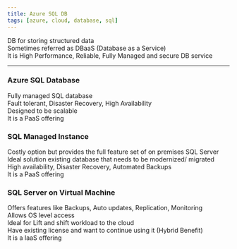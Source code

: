 ```yaml
---
title: Azure SQL DB
tags: [azure, cloud, database, sql]
---
```


DB for storing structured data  
Sometimes referred as DBaaS (Database as a Service)  
It is High Performance, Reliable, Fully Managed and secure DB service

---

### Azure SQL Database

Fully managed SQL database  
Fault tolerant, Disaster Recovery, High Availability  
Designed to be scalable  
It is a PaaS offering

### SQL Managed Instance

Costly option but provides the full feature set of on premises SQL Server  
Ideal solution existing database that needs to be modernized/ migrated  
High availability, Disaster Recovery, Automated Backups  
It is a PaaS offering

### SQL Server on Virtual Machine

Offers  features like Backups, Auto updates, Replication, Monitoring  
Allows OS level access  
Ideal for Lift and shift workload to the cloud  
Have existing license and want to continue using it (Hybrid Benefit)  
It is a IaaS offering